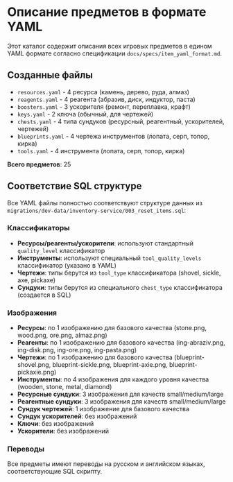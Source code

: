 # Описание предметов в формате YAML

Этот каталог содержит описания всех игровых предметов в едином YAML формате согласно спецификации `docs/specs/item_yaml_format.md`.

## Созданные файлы

- `resources.yaml` - 4 ресурса (камень, дерево, руда, алмаз)
- `reagents.yaml` - 4 реагента (абразив, диск, индуктор, паста)
- `boosters.yaml` - 3 ускорителя (ремонт, переплавка, крафт)
- `keys.yaml` - 2 ключа (обычный, для чертежей)
- `chests.yaml` - 4 типа сундуков (ресурсный, реагентный, ускорителей, чертежей)
- `blueprints.yaml` - 4 чертежа инструментов (лопата, серп, топор, кирка)
- `tools.yaml` - 4 инструмента (лопата, серп, топор, кирка)

**Всего предметов**: 25

## Соответствие SQL структуре

Все YAML файлы полностью соответствуют структуре данных из `migrations/dev-data/inventory-service/003_reset_items.sql`:

### Классификаторы
- **Ресурсы/реагенты/ускорители**: используют стандартный `quality_level` классификатор
- **Инструменты**: используют специальный `tool_quality_levels` классификатор (указано в YAML)
- **Чертежи**: типы берутся из `tool_type` классификатора (shovel, sickle, axe, pickaxe)
- **Сундуки**: типы берутся из специального `chest_type` классификатора (создается в SQL)

### Изображения
- **Ресурсы**: по 1 изображению для базового качества (stone.png, wood.png, ore.png, almaz.png)
- **Реагенты**: по 1 изображению для базового качества (ing-abraziv.png, ing-disk.png, ing-ore.png, ing-pasta.png)
- **Чертежи**: по 1 изображению для базового качества (blueprint-shovel.png, blueprint-sickle.png, blueprint-axie.png, blueprint-pickaxie.png)
- **Инструменты**: по 4 изображения для каждого уровня качества (wooden, stone, metal, diamond)
- **Ресурсные сундуки**: 3 изображения для качеств small/medium/large
- **Реагентные сундуки**: 3 изображения для качеств small/medium/large  
- **Сундук чертежей**: 1 изображение для базового качества
- **Сундук ускорителей**: без изображений
- **Ключи**: без изображений
- **Ускорители**: без изображений

### Переводы
Все предметы имеют переводы на русском и английском языках, соответствующие SQL скрипту.
